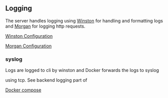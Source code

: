 
## Logging

The server handles logging using [Winston](https://github.com/winstonjs/winston) for handling and formatting logs and [Morgan](https://github.com/expressjs/morgan) for logging http requests.


[Winston Configuration](/server/src/configs/winston.ts)

[Morgan Configuration](/server/src/middleware/requestLogger.ts)

### syslog

Logs are logged to cli by winston and Docker forwards the logs to syslog

using tcp. See backend logging part of

[Docker compose](/docker-compose-from-images.yaml)